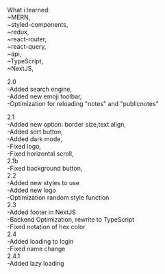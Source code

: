 What i learned:<br/>
~MERN,<br/>
~styled-components,<br/>
~redux,<br/>
~react-router,<br/>
~react-query,<br/>
~api,<br/>
~TypeScript,<br/>
~NextJS,<br/>


2.0<br/>
-Added search engine,<br/>
-Added new emoji toolbar,<br/>
-Optimization for reloading "notes" and "publicnotes"


2.1<br/>
-Added new option: border size,text align,<br/>
-Added sort button,<br/>
-Added dark mode,<br/>
-Fixed logo,<br/>
-Fixed horizontal scroll,<br/>
2.1b<br/>
-Fixed background button,<br/>
2.2<br/>
-Added new styles to use<br/>
-Added new logo<br/>
-Optimization random style function<br/>
2.3<br/>
-Added footer in NextJS<br/>
-Backend Optimization, rewrite to TypeScript<br/>
-Fixed notation of hex color<br/>
2.4<br/>
-Added loading to login<br/>
-Fixed name change<br/>
2.4.1<br/>
-Added lazy loading<br/>